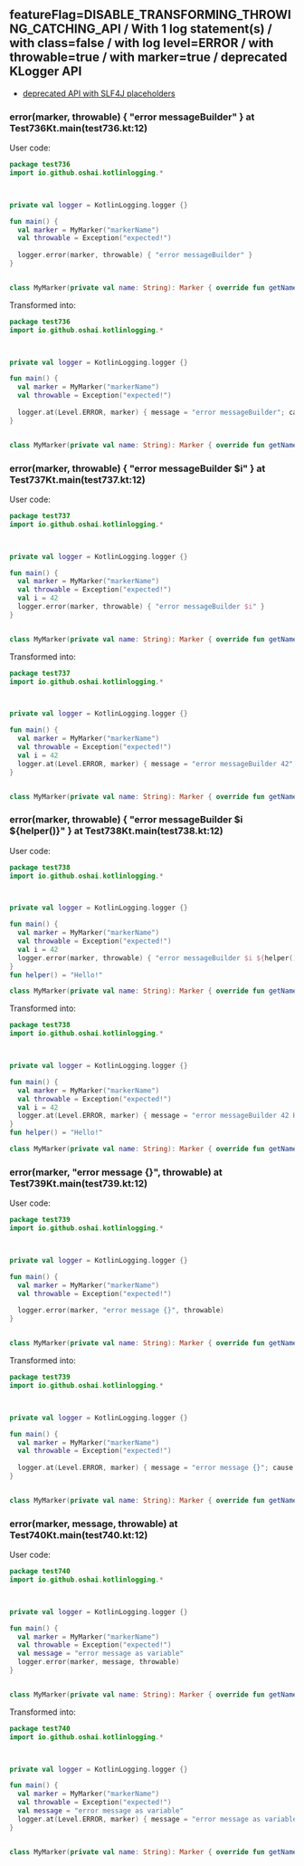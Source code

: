 ## featureFlag=DISABLE_TRANSFORMING_THROWING_CATCHING_API / With 1 log statement(s) / with class=false / with log level=ERROR / with throwable=true / with marker=true / deprecated KLogger API

* [deprecated API with SLF4J placeholders](deprecated-slf4j-placeholders.md)

###  error(marker, throwable) { "error messageBuilder" } at Test736Kt.main(test736.kt:12)

User code:
```kotlin
package test736
import io.github.oshai.kotlinlogging.*



private val logger = KotlinLogging.logger {}

fun main() {
  val marker = MyMarker("markerName")
  val throwable = Exception("expected!")
  
  logger.error(marker, throwable) { "error messageBuilder" }
}


class MyMarker(private val name: String): Marker { override fun getName() = name }

```
  
Transformed into:
```kotlin
package test736
import io.github.oshai.kotlinlogging.*



private val logger = KotlinLogging.logger {}

fun main() {
  val marker = MyMarker("markerName")
  val throwable = Exception("expected!")
  
  logger.at(Level.ERROR, marker) { message = "error messageBuilder"; cause = throwable; internalCompilerData = KLoggingEventBuilder.InternalCompilerData(messageTemplate = "\"error messageBuilder\"", className = "test736.Test736Kt", methodName = "main", fileName = "test736.kt", lineNumber = 12)
}


class MyMarker(private val name: String): Marker { override fun getName() = name }

```

###  error(marker, throwable) { "error messageBuilder $i" } at Test737Kt.main(test737.kt:12)

User code:
```kotlin
package test737
import io.github.oshai.kotlinlogging.*



private val logger = KotlinLogging.logger {}

fun main() {
  val marker = MyMarker("markerName")
  val throwable = Exception("expected!")
  val i = 42
  logger.error(marker, throwable) { "error messageBuilder $i" }
}


class MyMarker(private val name: String): Marker { override fun getName() = name }

```
  
Transformed into:
```kotlin
package test737
import io.github.oshai.kotlinlogging.*



private val logger = KotlinLogging.logger {}

fun main() {
  val marker = MyMarker("markerName")
  val throwable = Exception("expected!")
  val i = 42
  logger.at(Level.ERROR, marker) { message = "error messageBuilder 42"; cause = throwable; internalCompilerData = KLoggingEventBuilder.InternalCompilerData(messageTemplate = "\"error messageBuilder $i\"", className = "test737.Test737Kt", methodName = "main", fileName = "test737.kt", lineNumber = 12)
}


class MyMarker(private val name: String): Marker { override fun getName() = name }

```

###  error(marker, throwable) { "error messageBuilder $i ${helper()}" } at Test738Kt.main(test738.kt:12)

User code:
```kotlin
package test738
import io.github.oshai.kotlinlogging.*



private val logger = KotlinLogging.logger {}

fun main() {
  val marker = MyMarker("markerName")
  val throwable = Exception("expected!")
  val i = 42
  logger.error(marker, throwable) { "error messageBuilder $i ${helper()}" }
}
fun helper() = "Hello!"

class MyMarker(private val name: String): Marker { override fun getName() = name }

```
  
Transformed into:
```kotlin
package test738
import io.github.oshai.kotlinlogging.*



private val logger = KotlinLogging.logger {}

fun main() {
  val marker = MyMarker("markerName")
  val throwable = Exception("expected!")
  val i = 42
  logger.at(Level.ERROR, marker) { message = "error messageBuilder 42 Hello!"; cause = throwable; internalCompilerData = KLoggingEventBuilder.InternalCompilerData(messageTemplate = "\"error messageBuilder $i ${helper()}\"", className = "test738.Test738Kt", methodName = "main", fileName = "test738.kt", lineNumber = 12)
}
fun helper() = "Hello!"

class MyMarker(private val name: String): Marker { override fun getName() = name }

```

###  error(marker, "error message {}", throwable) at Test739Kt.main(test739.kt:12)

User code:
```kotlin
package test739
import io.github.oshai.kotlinlogging.*



private val logger = KotlinLogging.logger {}

fun main() {
  val marker = MyMarker("markerName")
  val throwable = Exception("expected!")
  
  logger.error(marker, "error message {}", throwable)
}


class MyMarker(private val name: String): Marker { override fun getName() = name }

```
  
Transformed into:
```kotlin
package test739
import io.github.oshai.kotlinlogging.*



private val logger = KotlinLogging.logger {}

fun main() {
  val marker = MyMarker("markerName")
  val throwable = Exception("expected!")
  
  logger.at(Level.ERROR, marker) { message = "error message {}"; cause = throwable; internalCompilerData = KLoggingEventBuilder.InternalCompilerData(messageTemplate = "\"error message {}\"", className = "test739.Test739Kt", methodName = "main", fileName = "test739.kt", lineNumber = 12)
}


class MyMarker(private val name: String): Marker { override fun getName() = name }

```

###  error(marker, message, throwable) at Test740Kt.main(test740.kt:12)

User code:
```kotlin
package test740
import io.github.oshai.kotlinlogging.*



private val logger = KotlinLogging.logger {}

fun main() {
  val marker = MyMarker("markerName")
  val throwable = Exception("expected!")
  val message = "error message as variable"
  logger.error(marker, message, throwable)
}


class MyMarker(private val name: String): Marker { override fun getName() = name }

```
  
Transformed into:
```kotlin
package test740
import io.github.oshai.kotlinlogging.*



private val logger = KotlinLogging.logger {}

fun main() {
  val marker = MyMarker("markerName")
  val throwable = Exception("expected!")
  val message = "error message as variable"
  logger.at(Level.ERROR, marker) { message = "error message as variable"; cause = throwable; internalCompilerData = KLoggingEventBuilder.InternalCompilerData(messageTemplate = "message", className = "test740.Test740Kt", methodName = "main", fileName = "test740.kt", lineNumber = 12)
}


class MyMarker(private val name: String): Marker { override fun getName() = name }

```
